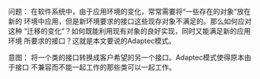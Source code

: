 问题：
在软件系统中，由于应用环境的变化，常常需要将“一些存在的对象”放在新的
环境中应用，但是新环境要求的接口这些现存对象不满足的。那么如何应对这种
“迁移的变化”？如何既能利用现有对象的良好实现，同时又能满足新的应用环境
所要求的接口？这就是本文要说的Adaptec模式。

意图：
将一个类的接口转换成客户希望的另一个接口。Adaptec模式使得原本由于接口
不兼容而不能一起工作的那些类可以一起工作。



